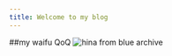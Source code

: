 ```yaml
---
title: Welcome to my blog
---
```


##my waifu QoQ
![hina from blue archive](https://static.wikia.nocookie.net/blue-archive/images/5/5d/Hina_Sprite.png/revision/latest?cb=20211028163002)

